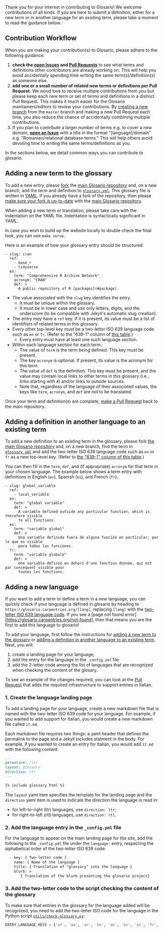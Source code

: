 Thank you for your interest in contributing to Glosario!
We welcome contributions of all kinds.
If you are here to submit a definition,
either for a new term
or in another language for an existing term,
please take a moment to read the guidance below.

## Contribution Workflow

When you are making your contribution(s) to Glosario, please adhere to the following guidance:

1. **check the [open Issues][issues] and [Pull Requests][pulls]** to see what terms and definitions other contributors are already working on. This will help you avoid accidentally spending time writing the same term(s)/definition(s) as someone else.
2. **add one or a small number of related new terms or definitions per Pull Request.** We woud love to receive multiple contributions from you but please keep each new term or set of terms and definitions in a distinct Pull Request. This makes it much easier for the Glosario maintainers/editors to review your contributions. By [creating a new branch][github-branches] from the `master` branch and making a new Pull Request each time, you also reduce the chance of accidentally combining multiple contributions.
3. If you plan to contribute a larger number of terms e.g. to cover a new domain, **[open an Issue][issues]** with a title in the format "[language]/domain" e.g. "Romanian/relational database terms." This will help others avoid devoting time to writing the same terms/definitions as you.

In the sections below, we detail common ways you can contribute to glosario.

## Adding a new term to the glossary

To add a new entry, please [fork][forking-guide] the [main Glosario repository][repo] and, on a new branch, add the term and definition to [`glossary.yml`][glossary]. This glossary file is written in [YAML]. If you already have a fork of the repository, then please [make sure your fork is up-to-date](https://happygitwithr.com/upstream-changes.html#upstream-changes) with the [main Glosario repository][repo].

When adding a new term or translation, please take care with the indentation on the YAML file. Indentation is syntactically significant in YAML.

In case you wish to build up the website locally to double check the final look, you can use `make serve`. 

Here is an example of how your glossary entry should be structured:

```
- slug: cran
  ref:
    - base_r
    - tidyverse
  en:
    term: "Comprehensive R Archive Network"
    acronym: "CRAN"
    def: >
      A public repository of R [packages](#package).
```

-   The value associated with the `slug` key identifies the entry.
    -   It must be unique within the glossary.
    -   It must be in lower case and use only letters, digits, and the underscore
        (to be compatible with Jekyll's automatic slug creation).
-   The entry *may* have a `ref` key.
    If it is present,
    its value must be a list of identifiers of related terms in this glossary.
-   Every other top-level key must be a two-letter ISO 639 language code such as `en` or `fr`.
    (Refer to the "639-1" column of [this table][iso639-table-en].)
    -   Every entry must have at least one such language section.
-   Within each language section for each term:
    -   The value of `term` is the term being defined.
        This key must be present.
    -   The key `acronym` is optional.
        If present, its value is the acronym for this term.
    -   The value of `def` is the definition.
        This key must be present,
        and the value may contain local links to other terms in this glossary
        (i.e., links starting with `#`)
        and/or links to outside sources.
    -   Note that, regardless of the language of their associated values, the keys like `term`, `acronym`, and `def` are not to be translated.

Once your term and definition(s) are complete, [make a Pull Request][pr-guide] back to the main repository.

## Adding a definition in another language to an existing term

To add a new definition to an existing term in the glossary, please fork [the main Glosario repository][repo] and, on a new branch, find the term in [`glossary.yml`][glossary] and add the two-letter ISO 639 language code such as `en` or `fr` as a new top-level key. (Refer to [the "639-1" column of this table][iso639-table-en].)

You can then fill in the `term`, `def`, and (if appropriate) `acronym` for that term in your chosen language. The example below shows a term entry with definitions in English (`en`), Spanish (`es`), and French (`fr`):

```
- slug: global_variable
  ref:
    - local_variable
  en:
    term: "global variable"
    def: >
      A variable defined outside any particular function, which is therefore visible
      to all functions.
  es:
    term: "variable global"
    def: >
      Una variable definida fuera de alguna función en particular, por lo que es visible
      para todas las funciones.
  fr:
    term: "variable globale"
    def: >
      Une variable définie en dehors d'une fonction donnée, qui est par conséquent visible pour
      toutes les fonctions.
```

## Adding a new language

If you want to add a term or define a term in a new language, you can quickly check if your language is defined in glosario by heading to `https://glosario.carpentries.org/[lang]`, replacing `[lang]` with the [two-letter ISO 639 language code][iso639-table-en]. If you see a 
[page not found error][https://glosario.carpentries.org/not-found], then that means you are the first to add this language to glosario!

To add your language, first follow the instructions for [adding a new term to the glossary](#adding-a-new-term-to-the-glossary) or [adding a definition in another language to an existing term](#adding-a-definition-in-another-language-to-an-existing-term). Next, you will:

1. create a landing page for your language;
2. add the entry for the language in the `_config.yml` file
3. add the 2-letter code among the list of languages that are recognized when
   checking the content of the glosary.

To see an example of the changes required, you can look at the [Pull
Request](https://github.com/carpentries/glosario/pull/313/files) that adds the
required infrastructure to support entries in Italian.

### 1. Create the language landing page

To add a landing page for your language, create a new markdown file that is named with the two-letter ISO 639 code for your language. For example, if you wanted to add support for Italian, you would create a new markdown file called `it.md`. 

Each markdown file requires two things: a yaml header that defines the permalink to the page and a Jekyll includes statment in the body. For example, if you wanted to create an entry for Italian, you would add `it.md` with the following content:

```markdown
---
permalink: /it/
layout: glossary
direction: ltr
---

{% include glossary.html %}
```

The `layout` yaml item specifies the template for the landing page and the 
`direction` yaml item is used to indicate the direction the language is read in:
- for left-to-right (ltr) languages, use `direction: ltr`;
- for right-to-left (rtl) languages, use `direction: rtl`.

### 2. Add the language entry in the `_config.yml` file

For the language to appear on the main landing page for the site, add the
following to the `_config.yml` file under the `language:` entry, respecting the alphabetical order of the two-letter ISO 639 code:

```markdown
  - key: { Two-letter code }
    name: { Name of the language }
    title: { Translation of "glossary" into the language }
    blurb: >
       { Translation of the blurb presenting the glosario project}
```

### 3. Add the two-letter code to the script checking the content of the glossary

To make sure that entries in the glossary for the language added will be recognized, you need to add the two-letter ISO code for the language in the Python script [`utils/check-glossary.py`](https://github.com/carpentries/glosario/blob/main/utils/check-glossary.py#L33):

```python
ENTRY_LANGUAGE_KEYS = {'af', 'am', 'ar', 'bn', 'de', 'en', 'es', 'fr', 'he', 'it', 'ja', 'nl', 'pt', 'zu'}
```



[forking-guide]: https://guides.github.com/activities/forking/
[github-branches]: https://docs.github.com/en/desktop/contributing-and-collaborating-using-github-desktop/managing-branches
[glossary]: https://github.com/carpentries/glosario/blob/master/glossary.yml
[iso639-table-en]: https://en.wikipedia.org/wiki/List_of_ISO_639-1_codes
[issues]: https://github.com/carpentries/glosario/issues
[new issue]: https://github.com/carpentries/glosario/issues/new
[pr-guide]: https://guides.github.com/activities/forking/#making-a-pull-request
[pulls]: https://github.com/carpentries/glosario/pulls
[repo]: https://github.com/carpentries/glosario
[yaml]: https://learnxinyminutes.com/docs/yaml/

